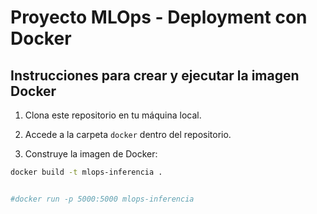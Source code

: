 # Proyecto MLOps - Deployment con Docker

## Instrucciones para crear y ejecutar la imagen Docker

1. Clona este repositorio en tu máquina local.

2. Accede a la carpeta `docker` dentro del repositorio.

3. Construye la imagen de Docker:

```bash
docker build -t mlops-inferencia .


#docker run -p 5000:5000 mlops-inferencia
